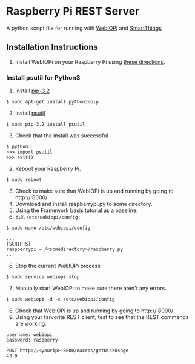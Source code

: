 # Raspberry Pi REST Server
A python script file for running with [WebIOPi](https://code.google.com/p/webiopi/) and [SmartThings](http://www.smartthings.com/)

## Installation Instructions
 1. Install WebIOPi on your Raspberry Pi using [these directions](https://code.google.com/p/webiopi/wiki/INSTALL).
### Install psutil for Python3
   1. Install [pip-3.2](https://github.com/pypa/pip)
```
$ sudo apt-get install python3-pip
```
   2. Install [psutil](https://github.com/giampaolo/psutil)
```
$ sudo pip-3.2 install psutil
```
   3. Check that the install was successful
   ```
   $ python3
   >>> import psutil
   >>> exit()
   ```
 2. Reboot your Raspberry Pi.
```
$ sudo reboot 
```
 3. Check to make sure that WebIOPi is up and running by going to http://<yourip>:8000/
 4. Download and install raspberrypi.py to some directory.
 5. Using the Framework basis tutorial as a baseline:
   1. Edit `/etc/webiopi/config:`
   ```
   $ sudo nano /etc/webiopi/config
   ```
   ```
   ...
   [SCRIPTS]
   raspberrypi = /<somedirectory>/raspberry.py
   ...
   ```
 6. Stop the current WebIOPi process
 ```
 $ sudo service webiopi stop
 ```
 7. Manually start WebIOPi to make sure there aren't any errors.
   ```
   $ sudo webiopi -d -c /etc/webiopi/config
   ```
 8. Check that WebIOPi is up and running by going to http://<yourip>:8000/
 9. Using your farvorite REST client, test to see that the REST commands are working.
 ```
 username: webiopi
 password: raspberry
 ```
 ```
 POST http://<yourip>:8000/macros/getDiskUsage
 43.9
 ```
